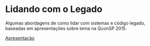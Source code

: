 Lidando com o Legado
====================

Algumas abordagens de como lidar com sistemas e código legado, baseadas em apresentações sobre
tema na QconSP 2015.

[Apresentação](index.html)
